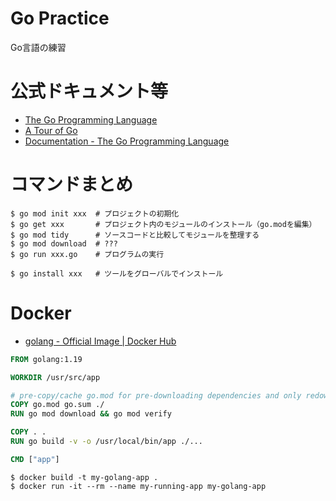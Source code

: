 # Go Practice

Go言語の練習

# 公式ドキュメント等

- [The Go Programming Language](https://go.dev/)
- [A Tour of Go](https://go.dev/tour/welcome/1)
- [Documentation - The Go Programming Language](https://go.dev/doc/)

# コマンドまとめ

```
$ go mod init xxx  # プロジェクトの初期化
$ go get xxx       # プロジェクト内のモジュールのインストール（go.modを編集）
$ go mod tidy      # ソースコードと比較してモジュールを整理する
$ go mod download  # ???
$ go run xxx.go    # プログラムの実行

$ go install xxx   # ツールをグローバルでインストール
```

# Docker

- [golang - Official Image | Docker Hub](https://hub.docker.com/_/golang)

```Dockerfile
FROM golang:1.19

WORKDIR /usr/src/app

# pre-copy/cache go.mod for pre-downloading dependencies and only redownloading them in subsequent builds if they change
COPY go.mod go.sum ./
RUN go mod download && go mod verify

COPY . .
RUN go build -v -o /usr/local/bin/app ./...

CMD ["app"]
```

```
$ docker build -t my-golang-app .
$ docker run -it --rm --name my-running-app my-golang-app
```
